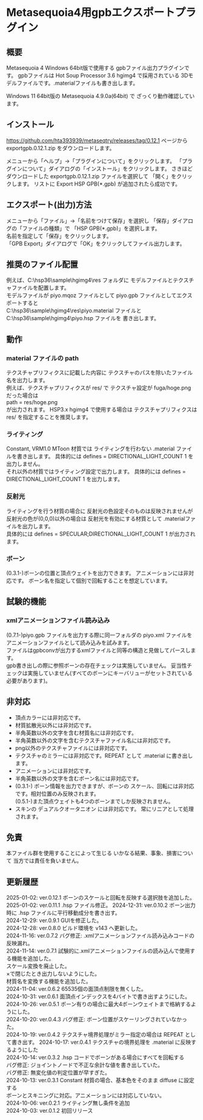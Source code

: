 # Metasequoia4用gpbエクスポートプラグイン

## 概要
 Metasequoia 4 Windows 64bit版で使用する
gpbファイル出力プラグインです。
gpbファイルは Hot Soup Processor 3.6 hgimg4 で採用されている
3Dモデルファイルです。.materialファイルも書き出します。

Windows 11 64bit版の Metasequoia 4.9.0a(64bit) で
ざっくり動作確認しています。


## インストール
https://github.com/hta393939/metaseqtry/releases/tag/0.12.1 ページから exportgpb.0.12.1.zip をダウンロードします。

メニューから「ヘルプ」→「プラグインについて」をクリックします。
「プラグインについて」ダイアログの「インストール」をクリックします。
さきほどダウンロードした exportgpb.0.12.1.zip ファイルを選択して
「開く」をクリックします。
リストに Export HSP GPB(*.gpb) が追加されたら成功です。


## エクスポート(出力)方法
メニューから「ファイル」→「名前をつけて保存」を選択し
「保存」ダイアログの「ファイルの種類」で
「HSP GPB(*.gpb)」を選択します。  
名前を指定して「保存」をクリックします。  
「GPB Export」ダイアログで「OK」をクリックしてファイル出力します。


## 推奨のファイル配置
例えば、C:\\hsp36\\sample\\hgimg4\\res フォルダに
モデルファイルとテクスチャファイルを配置します。  
モデルファイルが piyo.mqoz ファイルとして
piyo.gpb ファイルとしてエクスポートすると  
C:\\hsp36\\sample\\hgimg4\\res\\piyo.material ファイルと  
C:\\hsp36\\sample\\hgimg4\\piyo.hsp ファイルを
書き出します。


## 動作
### material ファイルの path
テクスチャプリフィクスに記載した内容に
テクスチャのパスを除いたファイル名を出力します。  
例えば、テクスチャプリフィクスが res/ で
テクスチャ設定が fuga/hoge.png だった場合は  
path = res/hoge.png  
が出力されます。
HSP3.x hgimg4 で使用する場合は
テクスチャプリフィクスは res/ を指定することを推奨します。


### ライティング
Constant, VRM1.0 MToon 材質では
ライティングを行わない .material ファイルを書き出します。
具体的には defines = DIRECTIONAL_LIGHT_COUNT 1 を出力しません。  
それ以外の材質ではライティング設定で出力します。
具体的には defines = DIRECTIONAL_LIGHT_COUNT 1 を出力します。

### 反射光
ライティングを行う材質の場合に
反射光の色設定そのものは反映されませんが
反射光の色が(0,0,0)以外の場合は
反射光を有効にする材質として .materialファイルを出力します。  
具体的には defines = SPECULAR;DIRECTIONAL_LIGHT_COUNT 1 が出力されます。

### ボーン
(0.3.1-)ボーンの位置と頂点ウェイトを出力できます。
アニメーションには非対応です。
ボーン名を指定して個別で回転することを想定しています。

## 試験的機能
### xmlアニメーションファイル読み込み
(0.7.1-)piyo.gpb ファイルを出力する際に同一フォルダの
piyo.xml ファイルをアニメーションファイルとして読み込みを試みます。  
ファイルはgpbconvが出力するxmlファイルと同等の構造と見做してパースします。   
gpb書き出しの際に参照ボーンの存在チェックは実施していません。
妥当性チェックは実施していません(すべてのボーンにキーバリューがセットされている必要があります)。


## 非対応
- 頂点カラーには非対応です。
- 材質拡散光以外には非対応です。
- 半角英数以外の文字を含む材質名には非対応です。
- 半角英数以外の文字を含むテクスチャファイル名には非対応です。
- png以外のテクスチャファイルには非対応です。
- テクスチャのミラーには非対応です。REPEAT として .material に書き出します。
- アニメーションには非対応です。
- 半角英数以外の文字を含むボーン名には非対応です。
- (0.3.1-) ボーン情報を出力できますが、ボーンの
  スケール、回転には非対応です。相対位置のみ反映されます。   
  (0.5.1-)また頂点ウェイトも4つのボーンまでしか反映されません。
- スキンの デュアルクオータニオン には非対応です。
 常にリニアとして処理されます。


## 免責
 本ファイル群を使用することによって生じる
いかなる結果、事象、損害について
当方では責任を負いません。


## 更新履歴

2025-01-02: ver.0.12.1 ボーンのスケールと回転を反映する選択肢を追加した。
2025-01-02: ver.0.11.1 .hsp ファイル修正。
2024-12-31: ver.0.10.2 ボーン出力時に .hsp ファイルに平行移動成分を書き出す。   
2024-12-29: ver.0.9.1 GUIを修正した。   
2024-12-28: ver.0.8.0 ビルド環境を v143 へ更新した。   
2024-11-16: ver.0.7.2 バグ修正: .xmlアニメーションファイル読み込みコードの反映漏れ。    
2024-11-14: ver.0.7.1 試験的に.xmlアニメーションファイルの読み込んで使用する機能を追加した。   
 スケール変換を廃止した。   
 ×で閉じたとき出力しないようにした。   
 材質名を変換する機能を追加した。   
2024-11-04: ver.0.6.2 65535個の面頂点制限を無くした。   
2024-10-31: ver.0.6.1 面頂点インデックスを4バイトで書き出すようにした。    
2024-10-26: ver.0.5.1 ボーン有りの場合に最大4ボーンウェイトまで格納するようにした。   
2024-10-20: ver.0.4.3 バグ修正: ボーン位置がスケーリングされていなかった。    
2024-10-19: ver.0.4.2 テクスチャ境界処理がミラー指定の場合は REPEAT として書き出す。
2024-10-17: ver.0.4.1 テクスチャの境界処理を .material に反映するようにした   
2024-10-14: ver.0.3.2 .hsp コードでボーンがある場合にすべてを回転する   
 バグ修正: ジョイントノードで不正な余計な値を書き出していた。   
 バグ修正: 無変化値の判定位置が早すぎた。  
2024-10-13: ver.0.3.1 Constant 材質の場合、基本色をそのまま diffuse に設定する   
  ボーンとスキニングに対応。アニメーションには対応していない。  
2024-10-06: ver.0.2.1 ライティング無し条件を追加  
2024-10-03: ver.0.1.2 初回リリース  
